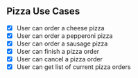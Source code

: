## Pizza Use Cases
- [X] User can order a cheese pizza
- [X] User can order a pepperoni pizza
- [X] User can order a sausage pizza
- [X] User can finish a pizza order
- [X] User can cancel a pizza order
- [X] User can get list of current pizza orders